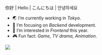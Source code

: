 你好 | Hello | こんにちは | 안녕하세요
- 🌏 I’m currently working in *Tokyo*.
- 💼 I’m focusing on *Backend* development.
- 🎨 I’m interested in *Frontend* this year.
- 🎮 Fun fact: *Game, TV drama, Animation*.

<a href="https://github.com/anuraghazra/github-readme-stats">
  <img align="left" src="https://github-readme-stats.vercel.app/api?username=namidairo777&count_private=true&show_icons=true" />
</a>
